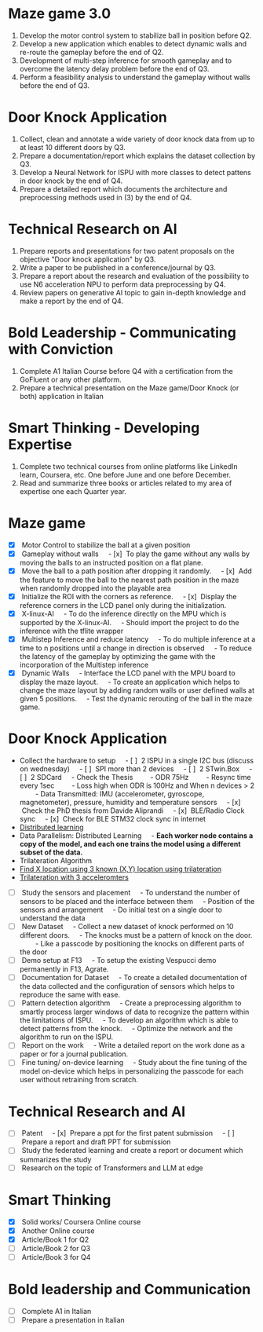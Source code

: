 
# Maze game 3.0
1. Develop the motor control system to stabilize ball in position before Q2.
2. Develop a new application which enables to detect dynamic walls and re-route the gameplay before the end of Q2.
3. Development of multi-step inference for smooth gameplay and to overcome the latency delay problem before the end of Q3.
4. Perform a feasibility analysis to understand the gameplay without walls before the end of Q3.

# Door Knock Application
1. Collect, clean and annotate a wide variety of door knock data from up to at least 10 different doors by Q3.
2. Prepare a documentation/report which explains the dataset collection by Q3.
3. Develop a Neural Network for ISPU with more classes to detect pattens in door knock by the end of Q4.
4. Prepare a detailed report which documents the architecture and preprocessing methods used in (3) by the end of Q4.

# Technical Research on AI
1. Prepare reports and presentations for two patent proposals on the objective "Door knock application" by Q3.
2. Write a paper to be published in a conference/journal by Q3.
3. Prepare a report about the research and evaluation of the possibility to use N6 acceleration NPU to perform data preprocessing by Q4.
4. Review papers on generative AI topic to gain in-depth knowledge and make a report by the end of Q4.

# Bold Leadership - Communicating with Conviction
1. Complete A1 Italian Course before Q4 with a certification from the GoFluent or any other platform.
2. Prepare a technical presentation on the Maze game/Door Knock (or both) application in Italian

# Smart Thinking - Developing Expertise
1. Complete two technical courses from online platforms like LinkedIn learn, Coursera, etc. One before June and one before December.
2. Read and summarize three books or articles related to my area of expertise one each Quarter year.


# Maze game
- [x]  Motor Control to stabilize the ball at a given position
- [x]  Gameplay without walls
    - [x]  To play the game without any walls by moving the balls to an instructed position on a flat plane.
- [x]  Move the ball to a path position after dropping it randomly.
    - [x]  Add the feature to move the ball to the nearest path position in the maze when randomly dropped into the playable area
- [x]  Initialize the ROI with the corners as reference.
    - [x]  Display the reference corners in the LCD panel only during the initialization.
- [x]  X-linux-AI
    - To do the inference directly on the MPU which is supported by the X-linux-AI.
    - Should import the project to do the inference with the tflite wrapper
- [x]  Multistep Inference and reduce latency
    - To do multiple inference at a time to n positions until a change in direction is observed
    - To reduce the latency of the gameplay by optimizing the game with the incorporation of the Multistep inference
- [x]  Dynamic Walls
    - Interface the LCD panel with the MPU board to display the maze layout.
    - To create an application which helps to change the maze layout by adding random walls or user defined walls at given 5 positions.
    - Test the dynamic rerouting of the ball in the maze game.

# Door Knock Application
- Collect the hardware to setup
    - [ ]  2 ISPU in a single I2C bus (discuss on wednesday)
    - [ ]  SPI more than 2 devices
    - [ ]  2 STwin.Box
    - [ ]  2 SDCard
    - Check the Thesis
        - ODR 75Hz
        - Resync time every 1sec
        - Loss high when ODR is 100Hz and When n devices > 2
        - Data Transmitted: IMU (accelerometer, gyroscope, magnetometer), pressure, humidity and temperature sensors
    - [x]  Check the PhD thesis from Davide Aliprandi
    - [x]  BLE/Radio Clock sync
    - [x]  Check for BLE STM32 clock sync in internet
-  [Distributed learning](https://www.notion.so/Distributed-learning-b8265a608df44f12a9b42c755d09022e?pvs=21)
- Data Parallelism: Distributed Learning
    - **Each worker node contains a copy of the model, and each one trains the model using a different subset of the data.**
- Trilateration Algorithm
- [Find X location using 3 known (X,Y) location using trilateration](https://math.stackexchange.com/questions/884807/find-x-location-using-3-known-x-y-location-using-trilateration#:~:text=Use%20the%20distance%20equation.%20If%20your%20unknown%20point%20is%20$(x,y)$,)
- [Trilateration with 3 acceleromters](https://forum.arduino.cc/t/trilateration-with-3-acceleromters/152762/4)
- [ ]  Study the sensors and placement
    - To understand the number of sensors to be placed and the interface between them
    - Position of the sensors and arrangement
    - Do initial test on a single door to understand the data
- [ ]  New Dataset
    - Collect a new dataset of knock performed on 10 different doors.
    - The knocks must be a pattern of knock on the door.
        - Like a passcode by positioning the knocks on different parts of the door
- [ ]  Demo setup at F13
    - To setup the existing Vespucci demo permanently in F13, Agrate.
- [ ]  Documentation for Dataset
    - To create a detailed documentation of the data collected and the configuration of sensors which helps to reproduce the same with ease.
- [ ]  Pattern detection algorithm
    - Create a preprocessing algorithm to smartly process larger windows of data to recognize the pattern within the limitations of ISPU.
    - To develop an algorithm which is able to detect patterns from the knock.
    - Optimize the network and the algorithm to run on the ISPU.
- [ ]  Report on the work
    - Write a detailed report on the work done as a paper or for a journal publication.
- [ ]  Fine tuning/ on-device learning
    - Study about the fine tuning of the model on-device which helps in personalizing the passcode for each user without retraining from scratch.
   
# Technical Research and AI
- [ ]  Patent
    - [x]  Prepare a ppt for the first patent submission
    - [ ]  Prepare a report and draft PPT for submission
- [ ]  Study the federated learning and create a report or document which summarizes the study
- [ ]  Research on the topic of Transformers and LLM at edge
# Smart Thinking
- [x]  Solid works/ Coursera Online course
- [x]  Another Online course
- [x]  Article/Book 1 for Q2
- [ ]  Article/Book 2 for Q3
- [ ]  Article/Book 3 for Q4
# Bold leadership and Communication
- [ ]  Complete A1 in Italian
- [ ]  Prepare a presentation in Italian